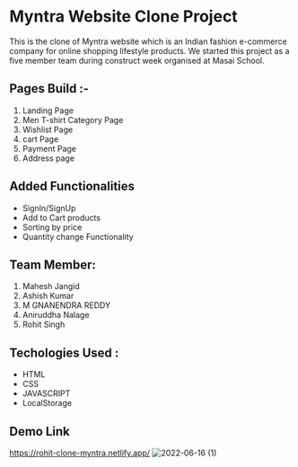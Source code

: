 # Myntra Website Clone Project

This is the clone of Myntra website which is an Indian fashion e-commerce company for online shopping lifestyle products. We started this project as a five member team during construct week organised at Masai School.


## Pages Build :-

1. Landing Page
3. Men T-shirt Category Page 
4. Wishlist Page
5. cart Page
6. Payment Page
7. Address page

## Added Functionalities

* SignIn/SignUp
* Add to Cart products
* Sorting by price
* Quantity change Functionality

## Team Member:

1. Mahesh Jangid
2. Ashish Kumar
3. M GNANENDRA REDDY
4. Aniruddha Nalage
5. Rohit Singh

## Techologies Used :

* HTML
* CSS
* JAVASCRIPT
* LocalStorage

## Demo Link

https://rohit-clone-myntra.netlify.app/
![2022-06-16 (1)](https://user-images.githubusercontent.com/95858652/174004947-a0d76f28-4d10-4727-8139-d730135beca6.png)

